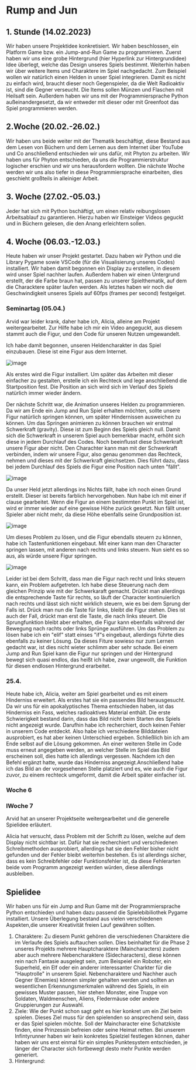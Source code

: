 # Rump and Jun

<h2>1. Stunde (14.02.2023)</h2>

  
  Wir haben unsere Projektidee konkretisiert. Wir haben beschlossen, ein Platform Game bzw. ein Jump-and-Run Game zu programmieren. Zuerst haben wir uns eine grobe Hintergrund (hier Hyperlink zur Hintergrundidee) Idee überlegt, welche das Design unseres Spiels bestimmt. Weiterhin haben wir über weitere Items und Charaktere im Spiel nachgedacht. Zum Beispiel wollen wir natürlich einen Helden in unser Spiel integrieren. Damit es nicht zu einfach wird, braucht dieser noch Gegenspieler, da die Welt Radioaktiv ist, sind die Gegner verseucht. Die Items sollen Münzen und Flaschen mit Heilsaft sein.
  Außerdem haben wir uns mit der Programmiersprache Python außeinandergesetzt, da wir entweder mit dieser oder mit Greenfoot das Spiel programmieren werden.
  
 <h2>2.Woche (20.02.-26.02.)</h2>
  
  Wir haben uns beide weiter mit der Thematik beschäftigt, diese Bestand aus dem Lesen von Büchern und dem Lernen aus dem Internet über YouTube und Co anschließend entschieden wir uns dafür, mit Phyton zu arbeiten. Wir haben uns für Phyton entschieden, da uns die Programmierstruktur logischer erschien und wir uns herausfordern wollten. Die nächste Woche werden wir uns also tiefer in diese Programmiersprache einarbeiten, dies geschieht großteils in alleiniger Arbeit.
  
  <h2>3. Woche (27.02.-05.03.)</h2>
  Jeder hat sich mit Python bschäftigt, um einen relativ reibungslosen Arbeitsablauf zu garantieren. Hierzu haben wir Einsteiger Videos geguckt und in Büchern gelesen, die den Anang erleichtern sollen.
  
<h2>4. Woche (06.03.-12.03.)</h2>

Heute haben wir unser Projekt gestartet. Dazu haben wir Python und die Library Pygame sowie VSCode (für die Visualisierung unseres Codes) installiert. 
Wir haben damit begonnen ein Display zu erstellen, in diesem wird unser Spiel nachher laufen. Außerdem haben wir einen Untergrund erstellt, der die Farbe braun hat, passen zu unserer Spielthematik, auf dem die Characktere später laufen werden. Als letztes haben wir noch die Geschwindigkeit unseres Spiels auf 60fps (frames per second) festgelget.

<h3>Seminartag (05.04.)</h3>

Arvid war leider krank, daher habe ich, Alicia, alleine am Projekt weitergearbeitet. Zur Hilfe habe ich mir ein Video angeguckt, aus diesem stammt auch die Figur, und den Code für unseren Nutzen umgewandelt.

Ich habe damit begonnen, unseren Heldencharakter in das Spiel einzubauen. Diese ist eine Figur aus dem Internet. 

![image](https://user-images.githubusercontent.com/111736084/233835663-19765f3c-5403-44cc-8d7f-1e1ffc6ab41c.png)

Als erstes wird die Figur installiert. Um später das Arbeiten mit dieser einfacher zu gestalten, erstelle ich ein Rechteck und lege anschließend die Startposition fest. Die Position an sich wird sich im Verlauf des Spiels natürlich immer wieder ändern. 

Der nächste Schritt war, die Animation unseres Helden zu programmieren. Da wir am Ende ein Jump and Run Spiel erhalten möchten, sollte unsere Figur natürlich springen können, um später Hindernissen ausweichen zu können. 
Um das Springen animieren zu können brauchen wir erstmal Schwerkraft (gravity). Diese ist zum Beginn des Spiels gleich null. Damit sich die Schwerkraft in unserem Spiel auch bemerkbar macht, erhöht sich diese in jedem Durchlauf des Codes. Noch beeinflusst diese Schwerkraft unsere Figur aber nicht. Den Charachter kann man mit der Schwerkraft verbinden, indem wir unsere Figur, also genau genommen das Rechteck, nehmen und dieses mit der Schwerkraft gleichsetzen. Dies führt dazu, dass bei jedem Durchlauf des Spiels die Figur eine Position nach unten "fällt".

![image](https://user-images.githubusercontent.com/111736084/233837279-4c6138f2-6460-42a8-a74f-7399775bc958.png)


Da unser Held jetzt allerdings ins Nichts fällt, habe ich noch einen Grund erstellt. Dieser ist bereits farblich hervorgehoben. Nun habe ich mit einer if clause gearbeitet. Wenn die Figur an einem bestimmten Punkt im Spiel ist, wird er immer wieder auf eine gewisse Höhe zurück gesetzt. Nun fällt unser Spieler aber nicht mehr, da diese Höhe ebenfalls seine Grundposition ist. 

![image](https://user-images.githubusercontent.com/111736084/233837325-d3eda724-6aaa-4b5b-881f-5fdc5f7b5c10.png)


Um dieses Problem zu lösen, und die Figur ebendalls steuern zu können, habe ich Tastenfunktionen eingebaut. Mit einer kann man den Character springen lassen, mit anderen nach rechts und links steuern. Nun sieht es so aus, als würde unsere Figur springen.

![image](https://user-images.githubusercontent.com/111736084/233837348-5a2858b9-096c-4d67-a333-12354f2d686b.png)

Leider ist bei dem Schritt, dass man die Figur nach recht und links steuern kann, ein Problem aufgetreten. Ich habe diese Steuerung nach dem gleichen Prinzip wie mit der Schwerkaraft gemacht. Drückt man allerdings die entsprechende Taste für rechts, so läuft der Character kontinuierlich nach rechts und lässt sich nicht wirklich steuern, wie es bei dem Sprung der Falls ist. Drück man nun die Taste für links, bleibt die Figur stehen. Dies ist auch der Fall, drückt man erst die Taste, die nach links steuert. Die Sprungfunktion bleibt aber erhalten, die Figur kann ebenfalls während der Bewegung nach rachts oder links Sprünge ausführen.  Um das Problem zu lösen habe ich ein "elif" statt einses "if"s eingebaut, allerdings führte dies ebenfalls zu keiner Lösung. Da dieses Fiture sowieso nur zum Lernen gedacht war, ist dies nicht wieter schlimm aber sehr schade. Bei einem Jump and Run Spiel kann die Figur nur springen und der Hintergrund bewegt sich quasi endlos, das heißt ich habe, zwar ungewollt, die Funktion für diesen endlosen Hintergrund erarbeitet.

<h3>25.4.</h3>

Heute habe ich, Alicia, weiter am Spiel gearbeitet und es mit einem Hinderniss erweitert. Als erstes hat sie ein passendes Bild herausgesucht. Da wir uns für ein apokalyptisches Thema entschieden haben, ist das Hinderniss ein Fass, welches radioaktives Material enthält. Die erste Schwierigkeit bestand darin, dass das Bild nicht beim Starten des Spiels nicht angezeigt wurde. Darufhin habe ich recherchiert, doch keinen Fehler in unserem Code entdeckt. Also habe ich verschiedene Bilddateien ausprobiert, es hat aber keinen Unterschied ergeben. Schließlich bin ich am Ende selbst auf die Lösung gekommen. An einer weiteren Stelle im Code muss erneut angegeben werden, an welcher Stelle im Spiel das Bild erscheinen soll, dies hatte ich allerdings vergessen. Nachdem ich den Befehl ergänzt hatte, wurde das Hinderniss angezeigt.Anschließend habe ich das Bild an der vorgesehenen Stelle platziert und es, wie auch die Figur zuvor, zu einem rechteck umgeformt, damit die Arbeit später einfacher ist.

<h3>Woche 6</h3>

<h3>lWoche 7</h3>

Arvid hat an unserer Projektseite weitergearbeitet und die generelle Spielidee erläutert.

Alicia hat versucht, dass Problem mit der Schrift zu lösen, welche auf dem Display nicht sichtbar ist. Dafür hat sie recherchiert und verschiedenen Schreibmethoden ausprobiert, allerdings hat sie den Fehler bisher nicht gefunden und der Fehler bleibt weiterhin bestehen. Es ist allerdings sicher, dass es kein Schreibfehler oder Funktionsfehler ist, da diese Fehlerarten beide vom Programm angezeigt werden würden, diese allerdings ausbleiben.

<h2>Spielidee</h2>

Wir haben uns für ein Jump and Run Game mit der Programmiersprache Python entschieden und haben dazu passend die Spielebibiliothek Pygame installiert. Unsere Überlegung bestand aus vielen verschiedenen Aspekten,die unserer Kreativität freien Lauf gewähren sollten.

1. Charaktere: Zu diesem Punkt gehören die verschiedenen Charaktere die im Verlaufe des Spiels auftauchen sollen. Dies beinhaltet für die Phase 2 unseres Projekts mehrere Hauptcharaktere (Maincharacters) zudem aber auch mehrere Nebencharaktere (Sidecharacters), diese können rein nach Fantasie ausgelegt sein, zum Beispeiel ein Roboter, ein Superheld, ein Elf oder ein anderer interessanter Charkter für die "Hauptrolle" in unserem Spiel. Nebencharaktere und Nachher auch Gegner (Enemies) können simpler gehalten werden und sollten an wesentlichen Erkennungsmerkmalen während des Spiels, in ein gewisses Muster passen, hier stehen Monster, eine Truppe von Soldaten, Waldmenschen, Aliens, Fledermäuse oder andere Gruppierungen zur Auswahl.
2. Ziele: Wie der Punkt schon sagt geht es hier konkret um ein Ziel beim spielen. Dieses Ziel muss für den spielenden so ansprechend sein, dass er das Spiel spielen möchte. Soll der Maincharacter eine Schatzkiste finden, eine Prinzessin befreien oder seine Heimat retten. Bei unserem Infintyrunner haben wir kein konkretes Spielziel festlegen können, daher haben wir uns erst einmal für ein simples Punktesystem entschieden, je länger der Character sich fortbewegt desto mehr Punkte werden generiert.
3. Hintergrund: 
